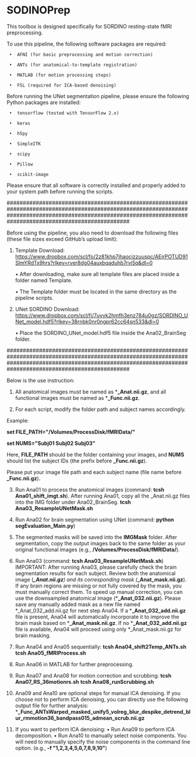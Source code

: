 # SODINOPrep

This toolbox is designed specifically for SORDINO resting-state fMRI preprocessing.

To use this pipeline, the following software packages are required:

	 •	AFNI (for basic preprocessing and motion correction)

	 •	ANTs (for anatomical-to-template registration)

	 •	MATLAB (for motion processing steps)

	 •	FSL (required for ICA-based denoising)

Before running the UNet segmentation pipeline, please ensure the following Python packages are installed:

	 •	tensorflow (tested with TensorFlow 2.x)

	 •	keras

	 •	h5py

	 •	SimpleITK

	 •	scipy

	 •	Pillow

	 •	scikit-image

Please ensure that all software is correctly installed and properly added to your system path before running the scripts.




##############################################################################################################################################################################################################

Before using the pipeline, you also need to download the following files (these file sizes exceed GitHub’s upload limit):

1. Template Download: https://www.dropbox.com/scl/fo/2z81khp7jhaocjzzuuspc/AEjrPOTUD91SlmYRdTx9hrs?rlkey=rver8dg04auxbqaduhb7rvi5q&dl=0

	•	After downloading, make sure all template files are placed inside a folder named Template.

	•	The Template folder must be located in the same directory as the pipeline scripts.

3. UNet SORDINO Download: https://www.dropbox.com/scl/fi/7uyyk2hmfh3enz784u0gz/SORDINO_UNet_model.hdf5?rlkey=38rnbk0nr0ngpr62cc64sn533&dl=0

	•	Place the SORDINO_UNet_model.hdf5 file inside the Ana02_BrainSeg folder.




##############################################################################################################################################################################################################

Below is the use instruction:

1. All anatomical images must be named as ***_Anat.nii.gz**, and all functional images must be named as ***_Func.nii.gz**.

2. For each script, modify the folder path and subject names accordingly.

Example:

**set FILE_PATH="/Volumes/ProcessDisk/fMRIData/"**

**set NUMS="Subj01 Subj02 Subj03"**

Here, **FILE_PATH** should be the folder containing your images, and **NUMS** should list the subject IDs (the prefix before **_Func.nii.gz**).

Please put your image file path and each subject name (file name before **_Func.nii.gz**).

3. Run Ana01 to process the anatomical images (command: **tcsh Ana01_shift_imgt.sh**). After running Ana01, copy all the _Anat.nii.gz files into the IMG folder under Ana02_BrainSeg.
**tcsh Ana03_ResampleUNetMask.sh**

4. Run Ana02 for brain segmentation using UNet (command: **python segEvaluation_Main.py**)

5. The segmented masks will be saved into the **IMGMask** folder. After segmentation, copy the output images back to the same folder as your original functional images (e.g., **/Volumes/ProcessDisk/fMRIData/**).

6. Run Ana03 (command: **tcsh Ana03_ResampleUNetMask.sh**)
IMPORTANT: After running Ana03, please carefully check the brain segmentation results for each subject.
Review both the anatomical image (***_Anat.nii.gz**) and its corresponding mask (***_Anat_mask.nii.gz**).
If any brain regions are missing or not fully covered by the mask, you must manually correct them.
To speed up manual correction, you can use the downsampled anatomical image (***_Anat_032.nii.gz**).
Please save any manually added mask as a new file named *_Anat_032_add.nii.gz for next step Ana04.
If a ***_Anat_032_add.nii.gz** file is present, Ana04 will automatically incorporate it to improve the brain mask based on ***_Anat_mask.nii.gz**.
If no ***_Anat_032_add.nii.gz** file is available, Ana04 will proceed using only *_Anat_mask.nii.gz for brain masking.

8. Run Ana04 and Ana05 sequentially:
**tcsh Ana04_shift2Temp_ANTs.sh**
**tcsh Ana05_fMRIProcess.sh**

9. Run Ana06 in MATLAB for further preprocessing.

10. Run Ana07 and Ana08 for motion correction and scrubbing:
**tcsh Ana07_RS_36motionrs.sh**
**tcsh Ana08_runScrubbing.sh**

11. Ana09 and Ana10 are optional steps for manual ICA denoising. If you choose not to perform ICA denoising, you can directly use the following output file for further analysis: ***_Func_ANTsWarped_masked_unify5_volreg_blur_despike_detrend_blur_rmmotion36_bandpass015_admean_scrub.nii.gz**

12. If you want to perform ICA denoising:
	•	Run Ana09 to perform ICA decomposition.
	•	Run Ana10 to manually select noise components.
You will need to manually specify the noise components in the command line option. (e.g., **-f "1,2,3,4,5,6,7,8,9,10"**)

